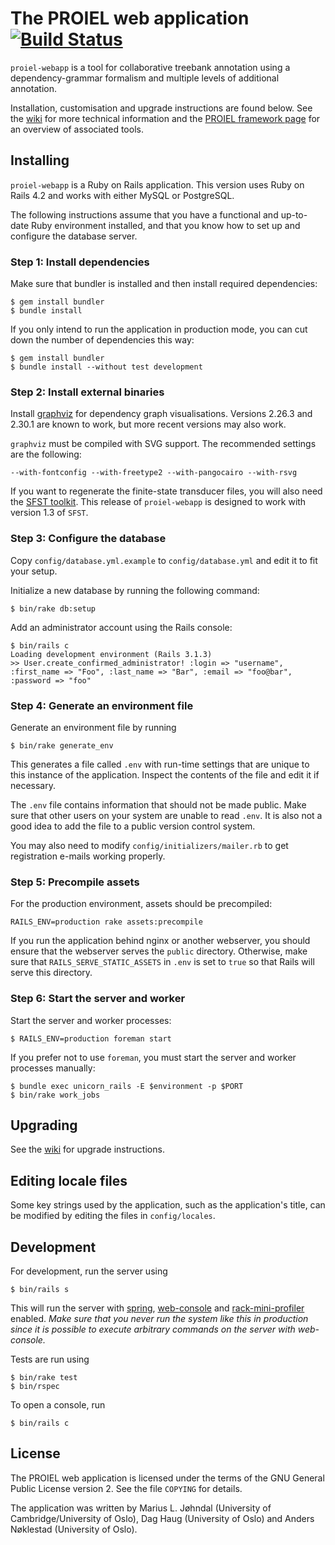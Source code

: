 # The PROIEL web application [![Build Status](https://travis-ci.org/mlj/proiel-webapp.png)](https://travis-ci.org/mlj/proiel-webapp)

`proiel-webapp` is a tool for collaborative treebank annotation using a dependency-grammar formalism and multiple levels of additional annotation.

Installation, customisation and upgrade instructions are found below. See the [wiki](https://github.com/mlj/proiel-webapp/wiki) for more technical information and the [PROIEL framework page](http://proiel.github.io/framework/) for an overview of associated tools.

## Installing

`proiel-webapp` is a Ruby on Rails application. This version uses Ruby on Rails 4.2 and works with either MySQL or PostgreSQL.

The following instructions assume that you have a functional and up-to-date Ruby environment installed, and that you know how to set up and configure the database server.

### Step 1: Install dependencies

Make sure that bundler is installed and then install required dependencies:

```shell
$ gem install bundler
$ bundle install
```

If you only intend to run the application in production mode, you can cut down the number of dependencies this way:

```shell
$ gem install bundler
$ bundle install --without test development
```

### Step 2: Install external binaries

Install [graphviz](http://www.graphviz.org/) for dependency graph visualisations. Versions 2.26.3 and 2.30.1 are known to work, but more recent versions may also work.

`graphviz` must be compiled with SVG support. The recommended settings are the following:

    --with-fontconfig --with-freetype2 --with-pangocairo --with-rsvg

If you want to regenerate the finite-state transducer files, you will also need the [SFST toolkit](http://www.ims.uni-stuttgart.de/projekte/gramotron/SOFTWARE/SFST.html). This release of `proiel-webapp` is designed to work with version 1.3 of `SFST`.

### Step 3: Configure the database

Copy `config/database.yml.example` to `config/database.yml` and edit it to fit your setup.

Initialize a new database by running the following command:

```shell
$ bin/rake db:setup
```

Add an administrator account using the Rails console:

```shell
$ bin/rails c
Loading development environment (Rails 3.1.3)
>> User.create_confirmed_administrator! :login => "username", :first_name => "Foo", :last_name => "Bar", :email => "foo@bar", :password => "foo"
```

### Step 4: Generate an environment file

Generate an environment file by running

```shell
$ bin/rake generate_env
```

This generates a file called `.env` with run-time settings that are unique to this instance of the application. Inspect the contents of the file and edit it if necessary.

The `.env` file contains information that should not be made public. Make sure that other users on your system are unable to read `.env`. It is also not a good idea to add the file to a public version control system.

You may also need to modify `config/initializers/mailer.rb` to get registration e-mails working properly.

### Step 5: Precompile assets

For the production environment, assets should be precompiled:

```shell
RAILS_ENV=production rake assets:precompile
```

If you run the application behind nginx or another webserver, you should ensure that the webserver serves the `public` directory. Otherwise, make sure that `RAILS_SERVE_STATIC_ASSETS` in `.env` is set to `true` so that Rails will serve this directory.

### Step 6: Start the server and worker

Start the server and worker processes:

```shell
$ RAILS_ENV=production foreman start
```

If you prefer not to use `foreman`, you must start the server and worker processes manually:

```shell
$ bundle exec unicorn_rails -E $environment -p $PORT
$ bin/rake work_jobs
```

## Upgrading

See the [wiki](https://github.com/mlj/proiel-webapp/wiki/Versioning-and-upgrading) for upgrade instructions.

## Editing locale files

Some key strings used by the application, such as the application's title, can
be modified by editing the files in `config/locales`.

## Development

For development, run the server using

```shell
$ bin/rails s
```

This will run the server with [spring](https://github.com/rails/spring),
[web-console](https://github.com/rails/web-console) and
[rack-mini-profiler](https://github.com/MiniProfiler/rack-mini-profiler)
enabled. *Make sure that you never run the system like this in production
since it is possible to execute arbitrary commands on the server with
web-console.*

Tests are run using

```shell
$ bin/rake test
$ bin/rspec
```

To open a console, run

```shell
$ bin/rails c
```

## License

The PROIEL web application is licensed under the terms of the GNU General Public License version 2. See the file `COPYING` for details.

The application was written by Marius L. Jøhndal (University of Cambridge/University of Oslo), Dag Haug (University of Oslo) and Anders Nøklestad (University of Oslo).
